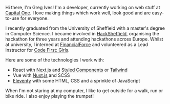 Hi there, I'm Greg Ives! I'm a developer, currently working on web stuff at [Capital One](https://capitalone.co.uk/). I love making things which work well, look good and are easy-to-use for everyone.

I recently graduated from the University of Sheffield with a master's degree in Computer Science. I became involved in [HackSheffield](https://hacksheffield.co), organising the hackathon for three years and attending hackathons across Europe. Whilst at university, I interned at [FinancialForce](https://www.financialforce.com/) and volunteered as a Lead Instructor for [Code First: Girls](https://codefirstgirls.org.uk/).

Here are some of the technologies I work with:

- React with [Next.js](https://nextjs.org/) and [Styled Components](https://styled-components.com/) or [Tailwind](https://tailwindcss.com/)
- Vue with [Nuxt.js](https://nuxtjs.org/) and SCSS
- [Eleventy](https://11ty.dev/) with some HTML, CSS and a sprinkle of JavaScript

When I'm not staring at my computer, I like to get outside for a walk, run or bike ride. I also enjoy playing the trumpet!
